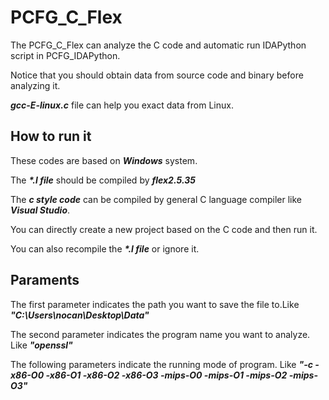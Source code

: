 # PCFG_C_Flex
The PCFG_C_Flex can analyze the C code and automatic run IDAPython script in PCFG_IDAPython.

Notice that you should obtain data from source code and binary before analyzing it.

***gcc-E-linux.c*** file can help you exact data from Linux.

## How to run it
These codes are based on ***Windows*** system.

The ***\*.l file*** should be compiled by ***flex2.5.35*** 

The ***c style code*** can be compiled by general C language compiler like ***Visual Studio***.

You can directly create a new project based on the C code and then run it.

You can also recompile the ***\*.l file***  or ignore it. 

## Paraments
The first parameter indicates the path you want to save the file to.Like ***"C:\Users\nocan\Desktop\Data\"***

The second parameter indicates the program name you want to analyze. Like ***"openssl"***

The following parameters indicate the running mode of program. Like ***"-c -x86-O0 -x86-O1 -x86-O2 -x86-O3 -mips-O0 -mips-O1 -mips-O2 -mips-O3"***
